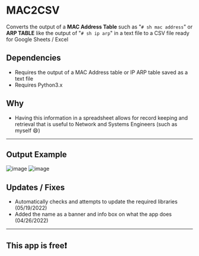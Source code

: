 # MAC2CSV
Converts the output of a **MAC Address Table** such as "```# sh mac address```" or **ARP TABLE** like the output of "```# sh ip arp```" in a text file to a CSV file ready for Google Sheets / Excel
## Dependencies
* Requires the output of a MAC Address table or IP ARP table saved as a text file
* Requires Python3.x
## Why
* Having this information in a spreadsheet allows for record keeping and retrieval that is useful to Network and Systems Engineers (such as myself 😄)
----
## Output Example
![image](https://user-images.githubusercontent.com/48565067/165385408-62f15246-1e20-4bd3-a727-dc32535d0032.png)
![image](https://user-images.githubusercontent.com/48565067/165385563-250e3d6c-9a26-4292-b611-ae4b046c5a0e.png)
## Updates / Fixes
* Automatically checks and attempts to update the required libraries (05/19/2022)
* Added the name as a banner and info box on what the app does (04/26/2022)

---
## This app is free❗
